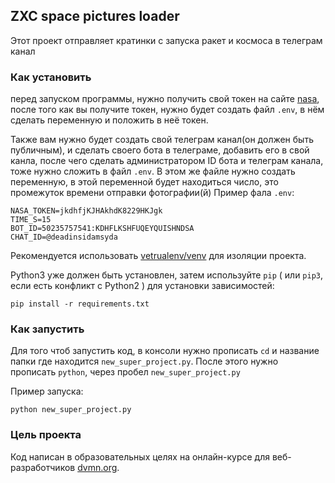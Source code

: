 ## **ZXC** space pictures loader 

Этот проект отправляет кратинки с запуска ракет и космоса в телеграм канал

### Как установить 
перед запуском программы, нужно получить свой токен на сайте [nasa](https://api.nasa.gov), после того как вы получите токен, нужно будет создать файл `.env`, в нём сделать переменную и положить в неё токен. 

Также вам нужно будет создать свой телеграм канал(он должен быть публичным), и сделать своего бота в телеграме, добавить его в свой канла, после чего сделать администратором 
ID бота и телеграм канала, тоже нужно сложить в файл `.env`. В этом же файле нужно создать переменную, в этой переменной будет находиться число, это промежуток времени отправки фотографии(й)
Пример фала `.env`:
```
NASA_TOKEN=jkdhfjKJHAkhdK8229HKJgk
TIME_S=15
BOT_ID=50235757541:KDHFLKSHFUQEYQUISHNDSA
CHAT_ID=@deadinsidamsyda
```
Рекомендуется использовать [vetrualenv/venv](https://pypi.org/project/python-dotenv/0.9.1/) для изоляции проекта.

Python3 уже должен быть установлен,
затем используйте `pip` ( или `pip3`, если есть конфликт с Python2 ) для установки зависимостей:
```
pip install -r requirements.txt
```
### Как запустить 
Для того чтоб запустить код, в консоли нужно прописать `cd` и название папки где находится `new_super_project.py`. После этого нужно прописать `python`, через пробел `new_super_project.py`

Пример запуска:
```
python new_super_project.py
```

### Цель проекта
Код написан в образовательных целях на онлайн-курсе для веб-разработчиков [dvmn.org](https://dvmn.org).
